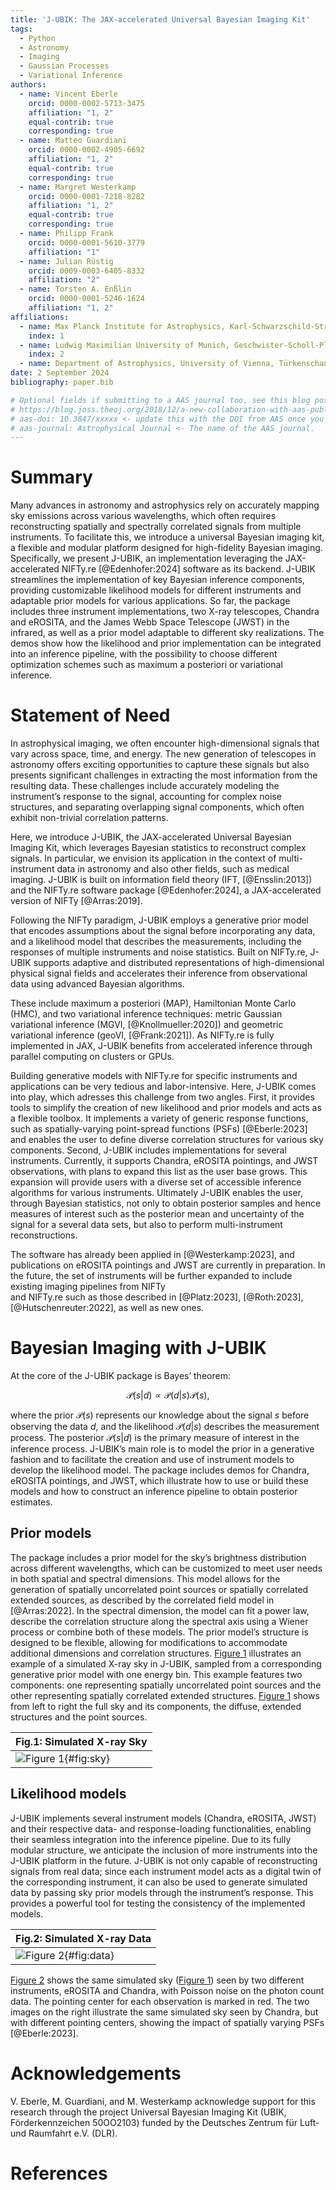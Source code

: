 ```yaml
---
title: 'J-UBIK: The JAX-accelerated Universal Bayesian Imaging Kit'
tags:
  - Python
  - Astronomy
  - Imaging
  - Gaussian Processes
  - Variational Inference
authors:
  - name: Vincent Eberle
    orcid: 0000-0002-5713-3475
    affiliation: "1, 2"
    equal-contrib: true
    corresponding: true
  - name: Matteo Guardiani
    orcid: 0000-0002-4905-6692
    affiliation: "1, 2"
    equal-contrib: true
    corresponding: true
  - name: Margret Westerkamp
    orcid: 0000-0001-7218-8282
    affiliation: "1, 2"
    equal-contrib: true
    corresponding: true
  - name: Philipp Frank
    orcid: 0000-0001-5610-3779
    affiliation: "1"
  - name: Julian Rüstig
    orcid: 0009-0003-6405-8332
    affiliation: "2"
  - name: Torsten A. Enßlin
    orcid: 0000-0001-5246-1624
    affiliation: "1, 2"
affiliations:
  - name: Max Planck Institute for Astrophysics, Karl-Schwarzschild-Straße 1, 85748 Garching bei München, Germany
    index: 1
  - name: Ludwig Maximilian University of Munich, Geschwister-Scholl-Platz 1, 80539 München, Germany
    index: 2
  - name: Department of Astrophysics, University of Vienna, Türkenschanzstraße 17, A-1180 Vienna, Austria
date: 2 September 2024
bibliography: paper.bib

# Optional fields if submitting to a AAS journal too, see this blog post:
# https://blog.joss.theoj.org/2018/12/a-new-collaboration-with-aas-publishing
# aas-doi: 10.3847/xxxxx <- update this with the DOI from AAS once you know it.
# aas-journal: Astrophysical Journal <- The name of the AAS journal.
---
```


# Summary
Many advances in astronomy and astrophysics rely on accurately mapping sky emissions across various
wavelengths, which often requires reconstructing spatially and spectrally correlated signals from multiple
instruments. To facilitate this, we introduce a universal Bayesian imaging kit, a flexible and 
modular platform designed for high-fidelity Bayesian imaging. Specifically, we present J-UBIK, an 
implementation leveraging the JAX-accelerated NIFTy.re [@Edenhofer:2024] software as its backend.
J-UBIK streamlines the implementation of key Bayesian inference components, providing customizable 
likelihood models for different instruments and adaptable prior models for various applications.
So far, the package includes three instrument implementations, two X-ray telescopes, Chandra and eROSITA,
and the James Webb Space Telescope (JWST) in the infrared,
as well as a prior model adaptable to different sky realizations. The demos show how the likelihood 
and prior implementation can be integrated into an inference pipeline, with the possibility to
choose different optimization schemes such as maximum a posteriori or variational inference.

# Statement of Need
In astrophysical imaging, we often encounter high-dimensional signals that vary across space, time, and energy. 
The new generation of telescopes in astronomy offers exciting opportunities to capture these signals
but also presents 
significant challenges in extracting the most information from the resulting data. 
These challenges include accurately modeling the instrument’s response to the signal, 
accounting for complex noise structures, and separating overlapping signal components, 
which often exhibit non-trivial correlation patterns.

Here, we introduce J-UBIK, the JAX-accelerated Universal Bayesian Imaging Kit, which leverages 
Bayesian statistics to reconstruct complex signals. In particular, we envision its application in the context of
multi-instrument data in astronomy and also other fields,
such as medical imaging. 
J-UBIK is built on information field theory (IFT, [@Ensslin:2013]) and the NIFTy.re software package
[@Edenhofer:2024], 
a JAX-accelerated version of NIFTy [@Arras:2019]. 

Following the NIFTy paradigm, J-UBIK employs a generative prior model that encodes assumptions 
about the signal before incorporating any data, and a likelihood model that describes the measurements, 
including the responses of multiple instruments and noise statistics.
Built on NIFTy.re, J-UBIK supports adaptive and distributed representations of high-dimensional
physical signal fields and 
accelerates their inference from observational data using advanced Bayesian algorithms. 

These include maximum a posteriori (MAP), Hamiltonian Monte Carlo (HMC), and two variational
inference techniques: 
metric Gaussian variational inference (MGVI, [@Knollmueller:2020]) and geometric variational
inference (geoVI, [@Frank:2021]). 
As NIFTy.re is fully implemented in JAX, J-UBIK benefits from accelerated inference through
parallel computing on clusters or GPUs.

Building generative models with NIFTy.re for specific instruments and applications can be very
tedious and labor-intensive. Here, J-UBIK comes into play, which adresses this challenge from two 
angles. First, it provides tools to simplify the creation of new likelihood and 
prior models and acts as a flexible toolbox. It implements a variety of generic
response functions, such as spatially-varying point-spread functions (PSFs) [@Eberle:2023] and 
enables the user to define diverse correlation structures for various sky components. Second, 
J-UBIK includes implementations for several instruments. 
Currently, it supports Chandra, eROSITA pointings, and JWST observations, 
with plans to expand this list as the user base grows. 
This expansion will provide users with a diverse set of accessible inference algorithms for various
instruments. Ultimately J-UBIK enables the user, through Bayesian
statistics, not only to obtain posterior samples and hence measures of interest such as the
posterior mean and uncertainty of the signal for a several data sets, but also to
perform multi-instrument reconstructions.

The software has already been applied in [@Westerkamp:2023], and publications
on eROSITA pointings and JWST are currently in preparation. In the future, the set of 
instruments will be further expanded to include existing imaging pipelines from NIFTy  
and NIFTy.re such as those described in [@Platz:2023], [@Roth:2023], [@Hutschenreuter:2022],
as well as new ones.

# Bayesian Imaging with J-UBIK
At the core of the J-UBIK package is Bayes’ theorem:

$$ \mathcal{P}(s|d) \propto \mathcal{P}(d|s) \mathcal{P}(s), $$

where the prior $\mathcal{P}(s)$ represents our knowledge about the signal $s$ before 
observing the data $d$, and the likelihood $\mathcal{P}(d|s)$ describes the measurement process. 
The posterior $\mathcal{P}(s|d)$ is the primary measure 
of interest in the inference process.
J-UBIK’s main role is to model the prior in a generative fashion and to facilitate 
the creation and use of instrument models to develop the likelihood model. 
The package includes demos for Chandra, eROSITA pointings, and JWST, which illustrate 
how to use or build these models and how to construct an inference pipeline to obtain 
posterior estimates.

## Prior models
The package includes a prior model for the sky’s brightness distribution across different wavelengths, 
which can be customized to meet user needs in both spatial and spectral dimensions. 
This model allows for the generation of spatially 
uncorrelated point sources or spatially correlated extended sources, as described 
by the correlated field model in [@Arras:2022]. In the spectral dimension, the model can fit 
a power law, describe the correlation structure along the spectral axis using a Wiener process or 
combine both of these models.
The prior model’s structure is designed to be flexible, allowing for modifications to accommodate 
additional dimensions and correlation structures. [Figure 1](#fig:sky) illustrates an example of 
a simulated X-ray sky in J-UBIK, 
sampled from a corresponding generative prior model with one energy bin.
This example features two components: 
one representing spatially uncorrelated point sources and the other representing spatially 
correlated extended structures. [Figure 1](#fig:sky) shows from left to right the full sky and its
components, the diffuse, extended structures and the point sources.
                                        
| Fig.1: Simulated X-ray Sky                |
|-------------------------------------------|
| ![Figure 1](simulated_sky.png){#fig:sky}  |

## Likelihood models
J-UBIK implements several instrument models (Chandra, eROSITA, JWST) and their respective data-
and response-loading
functionalities, enabling their seamless integration into the inference pipeline. Due to its fully
modular structure,
we anticipate the inclusion of more instruments into the J-UBIK platform in the future. J-UBIK
is not only capable of 
reconstructing signals from real data; since each instrument model acts as a digital twin of 
the corresponding 
instrument, it can also be used to generate simulated data by passing sky prior models through
the instrument’s
response. This provides a powerful tool for testing the consistency of the implemented models.
                                        
|Fig.2: Simulated X-ray Data                 |
|--------------------------------------------|
| ![Figure 2](simulated_data.png){#fig:data} |

[Figure 2](#fig:data) shows the same simulated sky 
([Figure 1](#fig:sky)) seen by two different instruments, eROSITA and Chandra, 
with Poisson noise on the photon count data. The pointing center for each observation is marked
in red. The two images on the right illustrate the same simulated sky seen by Chandra, but with
different pointing centers, showing the impact of spatially varying PSFs [@Eberle:2023]. 

# Acknowledgements
V. Eberle, M. Guardiani, and M. Westerkamp acknowledge support for this research through
the project Universal Bayesian Imaging Kit (UBIK, Förderkennzeichen 50OO2103) funded
by the Deutsches Zentrum für Luft- und Raumfahrt e.V. (DLR). 

# References

